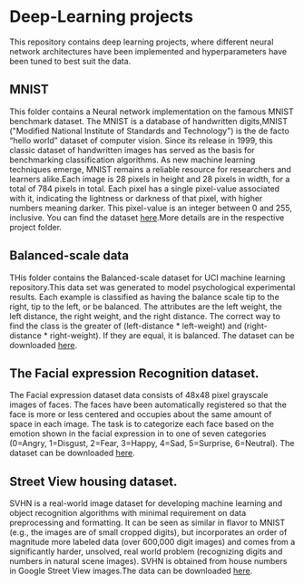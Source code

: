# Deep-Learning projects
This repository contains deep learning projects, where different neural network architectures have been implemented and hyperparameters have been tuned to  best suit the data. 

## MNIST
This folder contains a Neural network implementation on the famous MNIST benchmark dataset. The MNIST is a database of handwritten digits,MNIST ("Modified National Institute of Standards and Technology") is the de facto “hello world” dataset of computer vision. Since its release in 1999, this classic dataset of handwritten images has served as the basis for benchmarking classification algorithms. As new machine learning techniques emerge, MNIST remains a reliable resource for researchers and learners alike.Each image is 28 pixels in height and 28 pixels in width, for a total of 784 pixels in total. Each pixel has a single pixel-value associated with it, indicating the lightness or darkness of that pixel, with higher numbers meaning darker. This pixel-value is an integer between 0 and 255, inclusive. You can find the dataset [here](https://www.kaggle.com/c/digit-recognizer/data).More details are in the respective project folder. 

##  Balanced-scale data
THis folder contains the Balanced-scale dataset for UCI machine learning repository.This data set was generated to model psychological experimental results. Each example is classified as having the balance scale tip to the right, tip to the left, or be balanced. The attributes are the left weight, the left distance, the right weight, and the right distance. The correct way to find the class is the greater of (left-distance * left-weight) and (right-distance * right-weight). If they are equal, it is balanced. The dataset can be downloaded [here](http://archive.ics.uci.edu/ml/datasets/balance+scale).

## The Facial expression Recognition dataset. 
The Facial expression dataset data consists of 48x48 pixel grayscale images of faces. The faces have been automatically registered so that the face is more or less centered and occupies about the same amount of space in each image. The task is to categorize each face based on the emotion shown in the facial expression in to one of seven categories (0=Angry, 1=Disgust, 2=Fear, 3=Happy, 4=Sad, 5=Surprise, 6=Neutral).
The dataset can be downloaded [here](https://www.kaggle.com/c/challenges-in-representation-learning-facial-expression-recognition-challenge/data).

## Street View housing dataset.
SVHN is a real-world image dataset for developing machine learning and object recognition algorithms with minimal requirement on data preprocessing and formatting. It can be seen as similar in flavor to MNIST (e.g., the images are of small cropped digits), but incorporates an order of magnitude more labeled data (over 600,000 digit images) and comes from a significantly harder, unsolved, real world problem (recognizing digits and numbers in natural scene images). SVHN is obtained from house numbers in Google Street View images.The data can be downloaded [here](http://ufldl.stanford.edu/housenumbers/).
